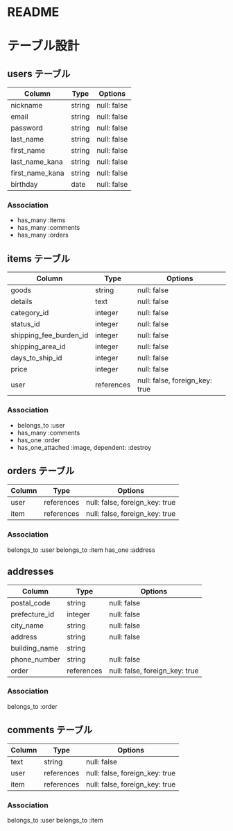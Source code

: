 # README

# テーブル設計

## users テーブル

| Column          | Type   | Options     |
| --------------- | ------ | ----------- |
| nickname        | string | null: false |
| email           | string | null: false |
| password        | string | null: false |
| last_name       | string | null: false |
| first_name      | string | null: false |
| last_name_kana  | string | null: false |
| first_name_kana | string | null: false |
| birthday        | date   | null: false |

### Association

- has_many :items
- has_many :comments
- has_many :orders

## items テーブル

| Column                 | Type       | Options                        |
| ---------------------- | ---------- | ------------------------------ |
| goods                  | string     | null: false                    |
| details                | text       | null: false                    |
| category_id            | integer    | null: false                    |
| status_id              | integer    | null: false                    |
| shipping_fee_burden_id | integer    | null: false                    |
| shipping_area_id       | integer    | null: false                    |
| days_to_ship_id        | integer    | null: false                    |
| price                  | integer    | null: false                    |
| user                   | references | null: false, foreign_key: true |

### Association

- belongs_to :user
- has_many :comments
- has_one :order
- has_one_attached :image, dependent: :destroy

## orders テーブル

| Column | Type       | Options                        |
| ------ | ---------- | ------------------------------ |
| user   | references | null: false, foreign_key: true |
| item   | references | null: false, foreign_key: true |

### Association

belongs_to :user
belongs_to :item
has_one :address

## addresses

| Column         | Type       | Options                        |
| -------------- | -------    | ------------------------------ |
| postal_code    | string     | null: false                    |
| prefecture_id  | integer    | null: false                    |
| city_name      | string     | null: false                    |
| address        | string     | null: false                    |
| building_name  | string     |                                |
| phone_number   | string     | null: false                    |
| order          | references | null: false, foreign_key: true |

### Association

belongs_to :order

## comments テーブル

| Column | Type       | Options                        |
| ------ | ---------- | ------------------------------ |
| text   | string     | null: false                    |
| user   | references | null: false, foreign_key: true |
| item   | references | null: false, foreign_key: true |

### Association

belongs_to :user
belongs_to :item